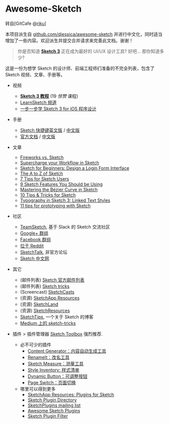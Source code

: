 # Awesome-Sketch
转自[GitCafe @[riku](https://gitcafe.com/riku)]

本项目派生自 [github.com/diessica/awesome-sketch](https://github.com/diessica/awesome-sketch) 并进行中文化，同时适当增加了一些内容。欢迎派生并提交合并请求来完善此文档。谢谢！

> 你是否知道 [**Sketch 3**](http://bohemiancoding.com/sketch/) 正在成为最好的 UI/UX 设计工具? 好吧... 那你知道多少?

这是一份为想学 Sketch 的设计师、前端工程师们准备的不完全列表，包含了 Sketch 视频、文章、手册等。

- 视频
  - **[Sketch 3 教程](https://www.youtube.com/playlist?list=PLLnpHn493BHE6UIsdKYlS5zu-ZYvx22CS)** (19 *惊赞* 课程)
  - [LearnSketch 频道](https://www.youtube.com/user/learnsketch/videos)
  - [一步一步学 Sketch 3 for iOS 程序设计](https://www.youtube.com/watch?v=6SyFaRNVuUA)

- 手册
  - [Sketch 快捷键英文版](http://sketchshortcuts.com/) / [中文版](http://ss.tto.me/)
  - [官方文档](http://www.bohemiancoding.com/sketch/support/documentation/) / [中文版](http://sketchcn.com/sketch-chinese-user-manual.html)
	  
- 文章
  - [Fireworks vs. Sketch](http://unitid.nl/english/spot-the-difference-fireworks-and-sketch-3)
  - [Supercharge your Workflow in Sketch](https://medium.com/@bazdeas/supercharge-your-workflow-in-sketch-ebc9e5274845)
  - [Sketch for Beginners: Design a Login Form Interface](http://webdesign.tutsplus.com/tutorials/sketch-for-beginners-design-a-login-form-interface--cms-21534)
  - [The A to Z of Sketch](http://webdesign.tutsplus.com/articles/the-a-to-z-of-sketch--cms-22030)
  - [7 Tips for Sketch Users](https://medium.com/design-idea/7-tips-for-sketch-users-e09c27c7ce08)
  - [9 Sketch Features You Should be Using](http://webdesign.tutsplus.com/tutorials/9-sketch-features-you-should-be-using--webdesign-18016)
  - [Mastering the Bézier Curve in Sketch](https://medium.com/sketch-app/mastering-the-bezier-curve-in-sketch-4da8fdf0dbbb)
  - [10 Tips & Tricks for Sketch](http://saloon.io/10-tips-tricks-for-sketch/)
  - [Typography in Sketch 3: Linked Text Styles](https://medium.com/@ericajaclyn/typography-in-sketch-3-linked-text-styles-9946a32af688)
  - [11 tips for prototyping with Sketch](http://blog.invisionapp.com/11-tips-for-prototyping-with-sketch/)

- 社区
  - [TeamSketch](http://teamsketch.io/), 基于 Slack 的 Sketch 交流社区
  - [Google+ 群组](https://plus.google.com/communities/105292892811319179094)
  - [Facebook 群组](https://www.facebook.com/groups/sketchformac/)
  - [位于 Reddit](http://www.reddit.com/r/sketchapp)
  - [SketchTalk](http://sketchtalk.io/), 非官方论坛
  - [Sketch 中文网](http://sketchcn.com/index.html)

- 其它
  - (邮件列表) [Sketch 官方邮件列表](https://bohemian.curated.co/)
  - (邮件列表) [Sketch tricks](http://sketchtricks.com/)
  - (Screencast) [SketchCasts](http://www.sketchcasts.net/)
  - (资源) [SketchApp Resources](http://www.sketchappsources.com/)
  - (资源) [SketchLand](http://sketch.land)
  - (资源) [SketchResources](http://sketchresources.com/)
  - [SketchTips](http://www.sketchtips.info/), 一个关于 Sketch 的博客
  - [Medium 上的 sketch-tricks](https://medium.com/sketch-tricks)

- 插件
  \> 插件管理器 [Sketch Toolbox](http://sketchtoolbox.com/) 强烈推荐.

  - 必不可少的插件
	- [Content Generator：内容自动生成工具](https://github.com/timuric/Content-generator-sketch-plugin)
	- [RenameIt：改名工具](https://github.com/rodi01/RenameIt)
	- [Sketch Measure：测量工具](https://github.com/utom/sketch-measure)
	- [Style Inventory: 样式清单](https://github.com/getflourish/Sketch-Style-Inventory/)
	- [Dynamic Button：可调整按钮](https://github.com/ddwht/sketch-dynamic-button)
	- [Page Switch：页面切换](https://github.com/mauehara/sketch-page-switch)
  - 哪里可以得到更多
	- [SketchApp Resources: Plugins for Sketch](http://www.sketchappsources.com/plugins-for-sketch.html)
	- [Sketch Plugin Directory](https://github.com/sketchplugins/plugin-directory)
	- [SketchPlugins mailing list](http://sketchplugins.com/)
	- [Awesome Sketch Plugins](http://awesome-sket.ch/)
	- [Sketch Plugin Filter](http://sketchapphub.com/)
